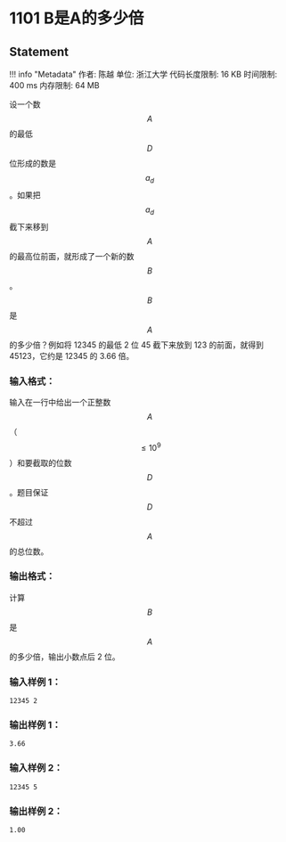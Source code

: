 
# 1101 B是A的多少倍

## Statement

!!! info "Metadata"
    作者: 陈越
    单位: 浙江大学
    代码长度限制: 16 KB
    时间限制: 400 ms
    内存限制: 64 MB

设一个数 $$A$$ 的最低 $$D$$ 位形成的数是 $$a_d$$。如果把 $$a_d$$ 截下来移到 $$A$$ 的最高位前面，就形成了一个新的数 $$B$$。$$B$$ 是 $$A$$ 的多少倍？例如将 12345 的最低 2 位 45 截下来放到 123 的前面，就得到 45123，它约是 12345 的 3.66 倍。

### 输入格式：

输入在一行中给出一个正整数 $$A$$（$$\le 10^9$$）和要截取的位数 $$D$$。题目保证 $$D$$ 不超过 $$A$$ 的总位数。

### 输出格式：

计算 $$B$$ 是 $$A$$ 的多少倍，输出小数点后 2 位。

### 输入样例 1：
```plaintext
12345 2
```

### 输出样例 1：
```plaintext
3.66
```

### 输入样例 2：
```plaintext
12345 5
```

### 输出样例 2：
```plaintext
1.00
```


